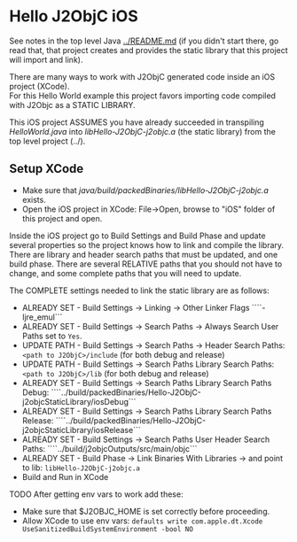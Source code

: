Hello J2ObjC iOS
================

See notes in the top level Java [../README.md](../README.md) (if you didn't start there, go read that, that project creates and provides the static library that this project will import and link).

There are many ways to work with J2ObjC generated code inside an iOS project (XCode).   
For this Hello World example this project favors importing code compiled with J2Objc as a STATIC LIBRARY.

This iOS project ASSUMES you have already succeeded in transpiling
*HelloWorld.java* into *libHello-J2ObjC-j2objc.a* (the static library) from the top level project (../).



Setup XCode
-----------

* Make sure that *java/build/packedBinaries/libHello-J2ObjC-j2objc.a* exists.
* Open the iOS project in XCode: File->Open, browse to "iOS" folder of this project and open.

Inside the iOS project go to Build Settings and Build Phase and update several properties so the project knows how to link and compile the library.   
There are library and header search paths that must be updated, and one build phase.
There are several RELATIVE paths that you should not have to change, and some complete paths that you will need to update.

The COMPLETE settings needed to link the static library are as follows:
* ALREADY SET - Build Settings -> Linking -> Other Linker Flags ````-ljre_emul```
* ALREADY SET - Build Settings -> Search Paths -> Always Search User Paths set to ```Yes```.
* UPDATE PATH - Build Settings -> Search Paths -> Header Search Paths: ```<path to J2ObjC>/include``` (for both debug and release)
* UPDATE PATH - Build Settings -> Search Paths Library Search Paths: ```<path to J2ObjC>/lib``` (for both debug and release)
* ALREADY SET - Build Settings -> Search Paths Library Search Paths Debug: ````../build/packedBinaries/Hello-J2ObjC-j2objcStaticLibrary/iosDebug```
* ALREADY SET - Build Settings -> Search Paths Library Search Paths Release: ````../build/packedBinaries/Hello-J2ObjC-j2objcStaticLibrary/iosRelease```
* ALREADY SET - Build Settings -> Search Paths User Header Search Paths: ````../build/j2objcOutputs/src/main/objc```
* ALREADY SET - Build Phase -> Link Binaries With Libraries -> and point to lib: ```libHello-J2ObjC-j2objc.a```
* Build and Run in XCode


TODO
After getting env vars to work add these:
* Make sure that $J2OBJC_HOME is set correctly before proceeding.
* Allow XCode to use env vars: ```defaults write com.apple.dt.Xcode UseSanitizedBuildSystemEnvironment -bool NO```





